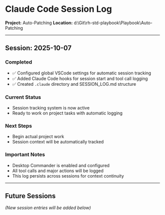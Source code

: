 # Claude Code Session Log
**Project:** Auto-Patching
**Location:** d:\Git\rh-std-playbook\Playbook\Auto-Patching

---

## Session: 2025-10-07

### Completed
- ✅ Configured global VSCode settings for automatic session tracking
- ✅ Added Claude Code hooks for session start and tool call logging
- ✅ Created `.claude` directory and SESSION_LOG.md structure

### Current Status
- Session tracking system is now active
- Ready to work on project tasks with automatic logging

### Next Steps
- Begin actual project work
- Session context will be automatically tracked

### Important Notes
- Desktop Commander is enabled and configured
- All tool calls and major actions will be logged
- This log persists across sessions for context continuity

---

## Future Sessions
_(New session entries will be added below)_
